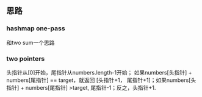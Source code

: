 ## 思路

### hashmap one-pass 

和two sum一个思路

### two pointers

头指针从[0]开始，尾指针从numbers.length-1开始； 如果numbers[头指针] + numbers[尾指针] == target，就返回 [头指针+1， 尾指针+1]；如果numbers[头指针] + numbers[尾指针] >target, 尾指针-1；反之，头指针+1.

